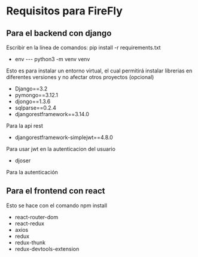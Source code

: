 # Requisitos para FireFly


## Para el backend con django

Escribir en la línea de comandos: pip install -r requirements.txt

* env --- python3 -m venv venv

Esto es para instalar un entorno virtual, el cual permitirá instalar librerias en diferentes versiones y no afectar otros proyectos (opcional)

* Django==3.2
* pymongo==3.12.1
* djongo==1.3.6
* sqlparse==0.2.4
* djangorestframework==3.14.0

Para la api rest

* djangorestframework-simplejwt==4.8.0

Para usar jwt en la autenticacion del usuario

* djoser

Para la autenticación


## Para el frontend con react

Esto se hace con el comando npm install <cosaAInstalar>

* react-router-dom
* react-redux
* axios
* redux
* redux-thunk
* redux-devtools-extension